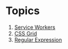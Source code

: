 Topics
=========

1. [Service Workers](./service-workers.md)
2. [CSS Grid](./css-grid.md)
3. [Regular Expression](./regular-expressions.md)
